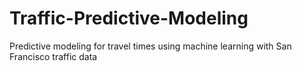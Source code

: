 # Traffic-Predictive-Modeling
Predictive modeling for travel times using machine learning with San Francisco traffic data
